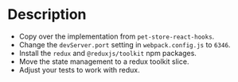 # Description

- Copy over the implementation from `pet-store-react-hooks`.
- Change the `devServer.port` setting in `webpack.config.js` to `6346`.
- Install the `redux` and `@reduxjs/toolkit` npm packages.
- Move the state management to a redux toolkit slice.
- Adjust your tests to work with redux.
